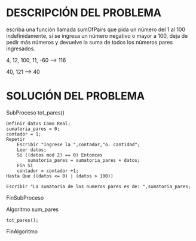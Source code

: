 # DESCRIPCIÓN DEL PROBLEMA 
escriba una función llamada sumOfPairs que pida un número del 1 al 100 indefinidamente, si se ingresa un número negativo o mayor a 100, deja de pedir más números y devuelve la suma de todos los números pares ingresados.

4, 12, 100, 11, -60 --> 116

40, 121 --> 40



# SOLUCIÓN DEL PROBLEMA

SubProceso tot_pares()

	Definir datos Como Real;
	sumatoria_pares = 0;
	contador = 1;
	Repetir
		Escribir "Ingrese la ",contador,"o. cantidad";
		Leer datos;
		Si ((datos mod 2) == 0) Entonces
			sumatoria_pares = sumatoria_pares + datos;
		Fin Si
		contador = contador +1;
	Hasta Que ((datos <= 0) | (datos > 100))
	
	Escribir "La sumatoria de los numeros pares es de: ",sumatoria_pares;
FinSubProceso


Algoritmo sum_pares
	
	tot_pares();
	
FinAlgoritmo